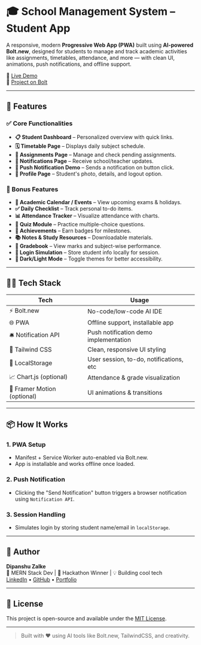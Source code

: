 # 🎓 School Management System – Student App

A responsive, modern **Progressive Web App (PWA)** built using **AI-powered Bolt.new**, designed for students to manage and track academic activities like assignments, timetables, attendance, and more — with clean UI, animations, push notifications, and offline support.

🔗 [Live Demo](https://your-live-link.vercel.app)  
🔗 [Project on Bolt](https://bolt.new/your-project-link)

---

## 🚀 Features

### ✅ Core Functionalities
- **📋 Student Dashboard** – Personalized overview with quick links.
- **🗓️ Timetable Page** – Displays daily subject schedule.
- **📝 Assignments Page** – Manage and check pending assignments.
- **📩 Notifications Page** – Receive school/teacher updates.
- **🔔 Push Notification Demo** – Sends a notification on button click.
- **👤 Profile Page** – Student's photo, details, and logout option.

### 🌟 Bonus Features
- **📅 Academic Calendar / Events** – View upcoming exams & holidays.
- **✅ Daily Checklist** – Track personal to-do items.
- **📊 Attendance Tracker** – Visualize attendance with charts.
- **🧠 Quiz Module** – Practice multiple-choice questions.
- **🏅 Achievements** – Earn badges for milestones.
- **📚 Notes & Study Resources** – Downloadable materials.
- **🧾 Gradebook** – View marks and subject-wise performance.
- **🔐 Login Simulation** – Store student info locally for session.
- **🎨 Dark/Light Mode** – Toggle themes for better accessibility.

---

## 🧑‍💻 Tech Stack

| Tech              | Usage                                   |
|------------------|-----------------------------------------|
| ⚡ Bolt.new       | No-code/low-code AI IDE                 |
| 🌐 PWA            | Offline support, installable app        |
| 🛎 Notification API | Push notification demo implementation |
| 🎨 Tailwind CSS   | Clean, responsive UI styling            |
| 💾 LocalStorage   | User session, to-do, notifications, etc |
| 📈 Chart.js (optional) | Attendance & grade visualization  |
| 💫 Framer Motion (optional) | UI animations & transitions  |

---

## 📦 How It Works

### 1. PWA Setup
- Manifest + Service Worker auto-enabled via Bolt.new.
- App is installable and works offline once loaded.

### 2. Push Notification
- Clicking the "Send Notification" button triggers a browser notification using `Notification API`.

### 3. Session Handling
- Simulates login by storing student name/email in `localStorage`.

---


## 🧠 Author

**Dipanshu Zalke**  
🚀 MERN Stack Dev | 🎯 Hackathon Winner | 💡 Building cool tech  
[LinkedIn](https://linkedin.com/in/dipanshuzalke) • [GitHub](https://github.com/dipanshuzalke) • [Portfolio](https:dipanshuzalke.xyz)

---

## 📜 License

This project is open-source and available under the [MIT License](LICENSE).

---

> Built with ❤️ using AI tools like Bolt.new, TailwindCSS, and creativity.

